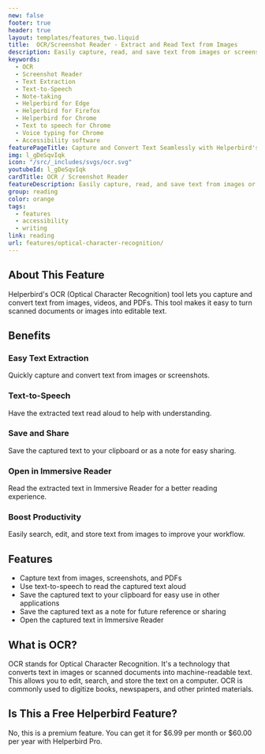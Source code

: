 ```yaml
---
new: false
footer: true
header: true
layout: templates/features_two.liquid
title:  OCR/Screenshot Reader - Extract and Read Text from Images
description: Easily capture, read, and save text from images or screenshots with Helperbird's OCR tool. Enjoy features like text-to-speech, saving to the clipboard, note-taking, and opening in Immersive Reader.
keywords:
  - OCR
  - Screenshot Reader
  - Text Extraction
  - Text-to-Speech
  - Note-taking
  - Helperbird for Edge
  - Helperbird for Firefox
  - Helperbird for Chrome
  - Text to speech for Chrome
  - Voice typing for Chrome
  - Accessibility software
featurePageTitle: Capture and Convert Text Seamlessly with Helperbird's OCR Tool
img: l_gDeSqvIqk
icon: "/src/_includes/svgs/ocr.svg"
youtubeId: l_gDeSqvIqk
cardTitle: OCR / Screenshot Reader
featureDescription: Easily capture, read, and save text from images or screenshots with Helperbird's OCR/Screenshot Reader. Features include text-to-speech, saving to the clipboard, note-taking, and opening in Immersive Reader.
group: reading
color: orange
tags: 
  - features
  - accessibility
  - writing
link: reading
url: features/optical-character-recognition/
---
```


## About This Feature

Helperbird's OCR (Optical Character Recognition) tool lets you capture and convert text from images, videos, and PDFs. This tool makes it easy to turn scanned documents or images into editable text.

## Benefits

### Easy Text Extraction
Quickly capture and convert text from images or screenshots.

### Text-to-Speech
Have the extracted text read aloud to help with understanding.

### Save and Share
Save the captured text to your clipboard or as a note for easy sharing.

### Open in Immersive Reader
Read the extracted text in Immersive Reader for a better reading experience.

### Boost Productivity
Easily search, edit, and store text from images to improve your workflow.

## Features

- Capture text from images, screenshots, and PDFs
- Use text-to-speech to read the captured text aloud
- Save the captured text to your clipboard for easy use in other applications
- Save the captured text as a note for future reference or sharing
- Open the captured text in Immersive Reader

## What is OCR?

OCR stands for Optical Character Recognition. It's a technology that converts text in images or scanned documents into machine-readable text. This allows you to edit, search, and store the text on a computer. OCR is commonly used to digitize books, newspapers, and other printed materials.

## Is This a Free Helperbird Feature?

No, this is a premium feature. You can get it for $6.99 per month or $60.00 per year with Helperbird Pro.

